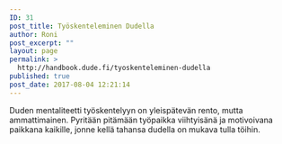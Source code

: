 ```yaml
---
ID: 31
post_title: Työskenteleminen Dudella
author: Roni
post_excerpt: ""
layout: page
permalink: >
  http://handbook.dude.fi/tyoskenteleminen-dudella
published: true
post_date: 2017-08-04 12:21:14
---
```

Duden mentaliteetti työskentelyyn on yleispätevän rento, mutta ammattimainen. Pyritään pitämään työpaikka viihtyisänä ja motivoivana paikkana kaikille, jonne kellä tahansa dudella on mukava tulla töihin.